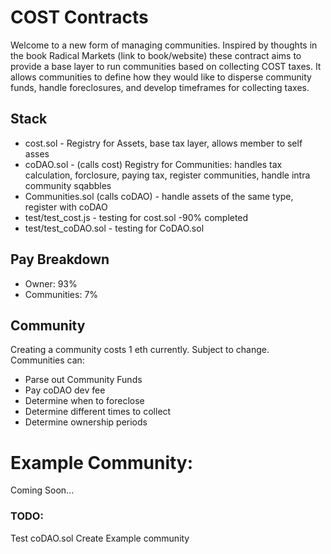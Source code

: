 # COST Contracts

Welcome to a new form of managing communities. Inspired by thoughts in the book Radical Markets (link to book/website) these contract aims to provide a base layer to run communities based on collecting COST taxes. It allows communities to define how they would like to disperse community funds, handle foreclosures, and develop timeframes for collecting taxes. 

## Stack
* cost.sol - Registry for Assets, base tax layer, allows member to self asses
* coDAO.sol - (calls cost) Registry for Communities: handles tax calculation, forclosure, paying tax, register communities, handle intra community sqabbles
* Communities.sol (calls coDAO) - handle assets of the same type, register with coDAO
* test/test_cost.js - testing for cost.sol -90% completed
* test/test_coDAO.sol - testing for CoDAO.sol 


## Pay Breakdown
* Owner:      93%
* Communities: 7%

## Community
Creating a community costs 1 eth currently. Subject to change.
Communities can: 
- Parse out Community Funds
- Pay coDAO dev fee 
- Determine when to foreclose
- Determine different times to collect
- Determine ownership periods

# Example Community:
Coming Soon...

### TODO:
Test coDAO.sol
Create Example community
